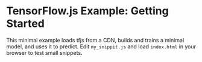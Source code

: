 # TensorFlow.js Example: Getting Started

This minimal example loads tfjs from a CDN, builds and trains a minimal model,
and uses it to predict.  Edit `my_snippit.js` and load `index.html` in your
browser to test small snippets.
